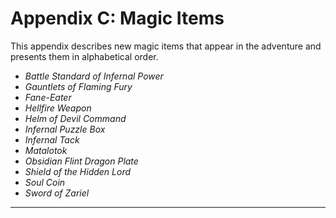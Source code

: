 # Appendix C: Magic Items

This appendix describes new magic items that appear in the adventure and presents them in alphabetical order.

- *Battle Standard of Infernal Power*
- *Gauntlets of Flaming Fury*
- *Fane-Eater*
- *Hellfire Weapon*
- *Helm of Devil Command*
- *Infernal Puzzle Box*
- *Infernal Tack*
- *Matalotok*
- *Obsidian Flint Dragon Plate*
- *Shield of the Hidden Lord*
- *Soul Coin*
- *Sword of Zariel*


------